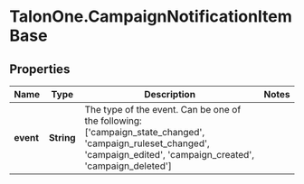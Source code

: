 # TalonOne.CampaignNotificationItemBase

## Properties

Name | Type | Description | Notes
------------ | ------------- | ------------- | -------------
**event** | **String** | The type of the event. Can be one of the following: [&#39;campaign_state_changed&#39;, &#39;campaign_ruleset_changed&#39;, &#39;campaign_edited&#39;, &#39;campaign_created&#39;, &#39;campaign_deleted&#39;]  | 


